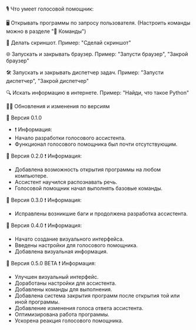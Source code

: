 🎙 Что умеет голосовой помощник:

🖥 Открывать программы по запросу пользователя.
  (Настроить команды можно в разделе "🤖 Команды")

📸 Делать скриншот.
  Пример: "Сделай скриншот"

🌐 Запускать и закрывать браузер.
  Пример: "Запусти браузер", "Закрой браузер"

🛠 Запускать и закрывать диспетчер задач.
  Пример: "Запусти диспетчер", "Закрой диспетчер"

🔍 Искать информацию в интернете.
  Пример: "Найди, что такое Python"

👨‍💻 Обновления и изменения по версиям

📢 Версия 0.1.0
  - ❗️ Информация:
  - Начало разработки голосового ассистента.
  - Функционал голосового помощника был почти отсутствующим.

📢 Версия 0.2.0
  ❗️ Информация:
  - Добавлена возможность открытия программы на любом компьютере.
  - Ассистент научился распознавать речь.
  - Голосовой помощник начал выполнять базовые команды.

📢 Версия 0.3.0
  ❗️ Информация:
  - Исправлены возникшие баги и продолжена разработка ассистента.

📢 Версия 0.4.0
  ❗️ Информация:
  - Начато создание визуального интерфейса.
  - Введены настройки для голосового помощника.
  - Добавлена визуальная информация.

📢 Версия 0.5.0 BETA
  ❗️ Информация:
  - Улучшен визуальный интерфейс.
  - Доработаны настройки для ассистента.
  - Добавлены команды для выполнения.
  - Добавлена система закрытия программ после открытия той или иной программы.
  - Добавление изменения голоса ответа ассистента.
  - Оптимизирована работа программы.
  - Ускорена реакция голосового помощника.
